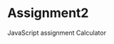 # Assignment2
JavaScript assignment
 <a hfer="https://github.com/CaiqueBottosso/Assignment2/blob/main/calculator2/index.html">Calculator</a>
